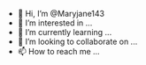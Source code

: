 - 👋 Hi, I’m @Maryjane143
- 👀 I’m interested in ...
- 🌱 I’m currently learning ...
- 💞️ I’m looking to collaborate on ...
- 📫 How to reach me ...

<!---
Hi I'm maryjane Angeles
I have so many knowledge about cooking ang dishes.
And I am good in communication to others with good attitude toward customers
